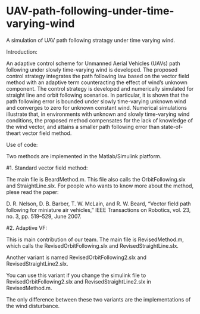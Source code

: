 # UAV-path-following-under-time-varying-wind
A simulation of UAV path following stratagy under time varying wind.

Introduction:

An adaptive control scheme for Unmanned Aerial Vehicles (UAVs) path following under slowly time-varying wind is developed. 
The proposed control strategy integrates the path following law based on the vector field
method with an adaptive term counteracting the effect of wind’s
unknown component. The control strategy is developed and
numerically simulated for straight line and orbit following
scenarios. In particular, it is shown that the path following
error is bounded under slowly time-varying unknown wind
and converges to zero for unknown constant wind. Numerical
simulations illustrate that, in environments with unknown and
slowly time-varying wind conditions, the proposed method
compensates for the lack of knowledge of the wind vector,
and attains a smaller path following error than state-of-theart vector field method.

Use of code:

Two methods are implemented in the Matlab/Simulink platform. 

#1. Standard vector field method:

The main file is BeardMethod.m. This file also calls the
OrbitFollowing.slx and StraightLine.slx. For people who wants to
know more about the method, plese read the paper: 

D. R. Nelson, D. B. Barber, T. W. McLain, and R. W. Beard, “Vector
field path following for miniature air vehicles,” IEEE Transactions on
Robotics, vol. 23, no. 3, pp. 519–529, June 2007.

#2. Adaptive VF:

This is main contribution of our team. The main file is RevisedMethod.m, which calls the RevisedOrbitFollowing.slx and RevisedStraightLine.slx.

Another variant is named RevisedOrbitFollowing2.slx and RevisedStraightLine2.slx.

You can use this variant if you change the simulink file to RevisedOrbitFollowing2.slx and RevisedStraightLine2.slx in RevisedMethod.m.

The only difference between these two variants are the implementations of the wind disturbance.

